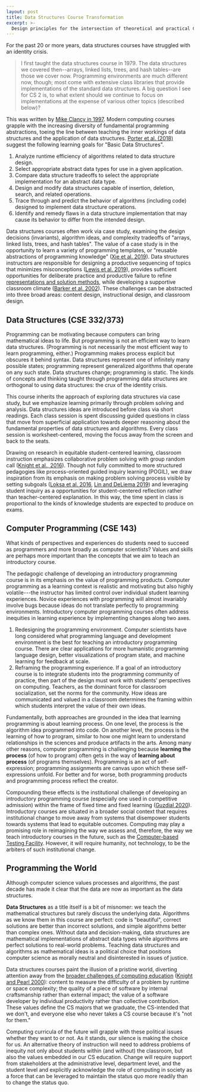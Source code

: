 ```yaml
---
layout: post
title: Data Structures Course Transformation
excerpt: >-
  Design principles for the intersection of theoretical and practical CS.
---
```


For the past 20 or more years, data structures courses have struggled with an identity crisis.

> I first taught the data structures course in 1979. The data structures we covered then--arrays, linked lists, trees, and hash tables--are those we cover now. Programming environments are much different now, though; most come with extensive class libraries that provide implementations of the standard data structures. A big question I see for CS 2 is, to what extent should we continue to focus on implementations at the expense of various other topics (described below)?

This was written by [Mike Clancy in 1997](https://users.cs.duke.edu/~ola/woduds/clancy.html). Modern computing courses grapple with the increasing diversity of fundamental programming abstractions, toeing the line between teaching the inner workings of data structures and the application of data structures. [Porter et al. (2018)](https://doi.org/10.1145/3159450.3159457) suggest the following learning goals for "Basic Data Structures".

1. Analyze runtime efficiency of algorithms related to data structure design.
1. Select appropriate abstract data types for use in a given application.
1. Compare data structure tradeoffs to select the appropriate implementation for an abstract data type.
1. Design and modify data structures capable of insertion, deletion, search, and related operations.
1. Trace through and predict the behavior of algorithms (including code) designed to implement data structure operations.
1. Identify and remedy flaws in a data structure implementation that may cause its behavior to differ from the intended design.

Data structures courses often work via case study, examining the design decisions (invariants), algorithm ideas, and complexity tradeoffs of "arrays, linked lists, trees, and hash tables". The value of a case study is in the opportunity to learn a variety of programming templates, or "reusable abstractions of programming knowledge" ([Xie et al. 2019](https://doi.org/10.1080/08993408.2019.1565235)). Data structures instructors are responsible for designing a productive sequencing of topics that minimizes misconceptions ([Lewis et al. 2019](https://doi.org/10.1017/9781108654555.028)), provides sufficient opportunities for deliberate practice and productive failure to refine [representations and solution methods](https://www.manukapur.com/productive-failure/), while developing a supportive classroom climate ([Barker et al. 2002](https://doi.org/10.1145/563340.563354)). These challenges can be abstracted into three broad areas: content design, instructional design, and classroom design.

## Data Structures (CSE 332/373)

Programming can be motivating because computers can bring mathematical ideas to life. But programming is not an efficient way to learn data structures. (Programming is not necessarily the most efficient way to learn programming, either.) Programming makes process explicit but obscures it behind syntax. Data structures represent one of infinitely many possible states; programming represent generalized algorithms that operate on any such state. Data structures change; programming is static. The kinds of concepts and thinking taught through programming data structures are orthogonal to using data structures: the crux of the identity crisis.

This course inherits the approach of exploring data structures via case study, but we emphasize learning primarily through problem solving and analysis. Data structures ideas are introduced before class via short readings. Each class session is spent discussing guided questions in class that move from superficial application towards deeper reasoning about the fundamental properties of data structures and algorithms. Every class session is worksheet-centered, moving the focus away from the screen and back to the seats.

Drawing on research in equitable student-centered learning, classroom instruction emphasizes collaborative problem solving with group random call ([Knight et al., 2016](https://doi.org/10.1187/cbe.16-02-0109)). Though not fully committed to more structured pedagogies like process-oriented guided inquiry learning (POGIL), we draw inspiration from its emphasis on making problem solving process visible by setting subgoals ([Loksa et al. 2016](https://doi.org/10.1145/2858036.2858252), [Lin and DeLiema 2019](https://doi.org/10.1145/3287324.3293712)) and leveraging student inquiry as a opportunities for student-centered reflection rather than teacher-centered explanation. In this way, the time spent in class is proportional to the kinds of knowledge students are expected to produce on exams.

## Computer Programming (CSE 143)

What kinds of perspectives and experiences do students need to succeed as programmers and more broadly as computer scientists? Values and skills are perhaps more important than the concepts that we aim to teach an introductory course.

The pedagogic challenge of developing an introductory programming course is in its emphasis on the value of programming products. Computer programming as a learning context is realistic and motivating but also highly volatile---the instructor has limited control over individual student learning experiences. Novice experiences with programming will almost invariably involve bugs because ideas do not translate perfectly to programming environments. Introductory computer programming courses often address inequities in learning experience by implementing changes along two axes.

1. Redesigning the programming environment. Computer scientists have long considered what programming language and development environment is the best for teaching an introductory programming course. There are clear applications for more humanistic programming language design, better visualizations of program state, and machine learning for feedback at scale.
2. Reframing the programming experience. If a goal of an introductory course is to integrate students into the programming community of practice, then part of the design must work with students' perspectives on computing. Teachers, as the dominant force for classroom socialization, set the norms for the community. How ideas are communicated and valued in a classroom determines the framing within which students interpret the value of their own ideas.

Fundamentally, both approaches are grounded in the idea that learning programming is about learning process. On one level, the process is the algorithm idea programmed into code. On another level, the process is the learning of how to program, similar to how one might learn to understand relationships in the sciences and produce artifacts in the arts. Among many other reasons, computer programming is challenging because **learning the process** (of how to program) often gets in the way of **learning about process** (of programs themselves). Programming is an act of self-expression; programming assignments are canvas upon which these self-expressions unfold. For better and for worse, both programming products and programming process reflect the creator.

Compounding these effects is the institutional challenge of developing an introductory programming course (especially one used in competitive admission) within the frame of fixed time and fixed learning ([Guzdial 2020](https://computinged.wordpress.com/2020/01/27/thorndike-won-dewey-lost-the-most-important-thing-to-know-about-the-us-education-system/)). Introductory courses are situated in a broader social context that requires institutional change to move away from systems that disempower students towards systems that lead to equitable outcomes. Computing may play a promising role in reimagining the way we assess and, therefore, the way we teach introductory courses in the future, such as the [Computer-based Testing Facility](http://zilles.cs.illinois.edu/cbtf.html). However, it will require humanity, not technology, to be the arbiters of such institutional change.

## Programming the World

Although computer science values processes and algorithms, the past decade has made it clear that the data are now as important as the data structures.

**Data Structures** as a title itself is a bit of misnomer: we teach the mathematical structures but rarely discuss the underlying data. Algorithms as we know them in this course are perfect: code is "beautiful", correct solutions are better than incorrect solutions, and simple algorithms better than complex ones. Without data and decision-making, data structures are mathematical implementations of abstract data types while algorithms are perfect solutions to real-world problems. Teaching data structures and algorithms as mathematical ideas is a political choice that positions computer science as morally neutral and disinterested in issues of justice.

Data structures courses paint the illusion of a pristine world, diverting attention away from the [broader challenges of computing education](https://medium.com/bits-and-behavior/21st-grand-challenges-for-computing-education-f5e937d57155) ([Knight and Pearl 2000](https://doi.org/10.1023/A:1005177227794)): content to measure the difficulty of a problem by runtime or space complexity; the quality of a piece of software by internal craftsmanship rather than external impact; the value of a software developer by individual productivity rather than collective contribution. These values define the CS majors that we graduate, the CS-intended that we don't, and everyone else who never takes a CS course because it's "not for them."

Computing curricula of the future will grapple with these political issues whether they want to or not. As it stands, our silence is making the choice for us. An alternative theory of instruction will need to address problems of inequity not only about students within (and without) the classroom, but also the values embedded in our CS education. Change will require support from stakeholders at the administrative level, department level, and the student level and explicitly acknowledge the role of computing in society as a force that can be leveraged to maintain the status quo more readily than to change the status quo.
